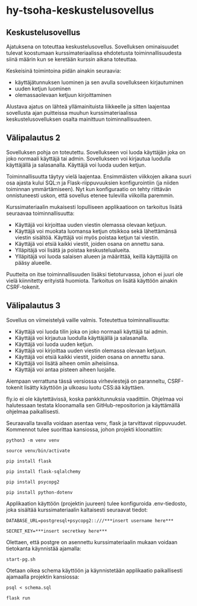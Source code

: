 # hy-tsoha-keskustelusovellus

## Keskustelusovellus

Ajatuksena on toteuttaa keskustelusovellus. Sovelluksen ominaisuudet tulevat koostumaan kurssimateriaalissa ehdotetusta toiminnallisuudesta siinä määrin kun se keretään kurssin aikana toteuttaa.

Keskeisinä toimintoina pidän ainakin seuraavia:

- käyttäjätunnuksen luominen ja sen avulla sovellukseen kirjautuminen
- uuden ketjun luominen
- olemassaolevaan ketjuun kirjoittaminen

Alustava ajatus on lähteä yllämainituista liikkeelle ja sitten laajentaa sovellusta ajan puitteissa muuhun kurssimateriaalissa keskustelusovelluksen osalta mainittuun toiminnallisuuteen.

## Välipalautus 2

Sovelluksen pohja on toteutettu. Sovellukseen voi luoda käyttäjän joka on joko normaali käyttäjä tai admin. Sovellukseen voi kirjautua luodulla käyttäjällä ja salasanalla. Käyttäjä voi luoda uuden ketjun.

Toiminnallisuutta täytyy vielä laajentaa. Ensimmäisten viikkojen aikana suuri osa ajasta kului SQL:n ja Flask-riippuvuuksien konfigurointiin (ja niiden toiminnan ymmärtämiseen). Nyt kun konfiguraatio on tehty riittävän onnistuneesti uskon, että sovellus etenee tulevilla viikoilla paremmin.

Kurssimateriaalin mukaisesti lopulliseen applikaatioon on tarkoitus lisätä seuraavaa toiminnallisuutta:

- Käyttäjä voi kirjoittaa uuden viestin olemassa olevaan ketjuun.
- Käyttäjä voi muokata luomansa ketjun otsikkoa sekä lähettämänsä viestin sisältöä. Käyttäjä voi myös poistaa ketjun tai viestin.
- Käyttäjä voi etsiä kaikki viestit, joiden osana on annettu sana.
- Ylläpitäjä voi lisätä ja poistaa keskustelualueita.
- Ylläpitäjä voi luoda salaisen alueen ja määrittää, keillä käyttäjillä on pääsy alueelle.

Puutteita on itse toiminnallisuuden lisäksi tietoturvassa, johon ei juuri ole vielä kiinnitetty erityistä huomiota. Tarkoitus on lisätä käyttöön ainakin CSRF-tokenit.

## Välipalautus 3

Sovellus on viimeistelyä vaille valmis. Toteutettua toiminnallisuutta:

- Käyttäjä voi luoda tilin joka on joko normaali käyttäjä tai admin.
- Käyttäjä voi kirjautua luodulla käyttäjällä ja salasanalla.
- Käyttäjä voi luoda uuden ketjun.
- Käyttäjä voi kirjoittaa uuden viestin olemassa olevaan ketjuun.
- Käyttäjä voi etsiä kaikki viestit, joiden osana on annettu sana.
- Käyttäjä voi lisätä aiheen omiin aiheisiinsa.
- Käyttäjä voi antaa pisteen aiheen luojalle.

Aiempaan verrattuna tässä versiossa virheviestejä on paranneltu, CSRF-tokenit lisätty käyttöön ja ulkoasu luotu CSS:ää käyttäen.

fly.io ei ole käytettävissä, koska pankkitunnuksia vaadittiin. Ohjelmaa voi halutessaan testata kloonamalla sen GitHub-repositorion ja käyttämällä ohjelmaa paikallisesti.

Seuraavalla tavalla voidaan asentaa venv, flask ja tarvittavat riippuvuudet. Kommennot tulee suorittaa kansiossa, johon projekti kloonattiin:

```python3 -m venv venv```

```source venv/bin/activate```

```pip install flask```

```pip install flask-sqlalchemy```

```pip install psycopg2```

```pip install python-dotenv```

Applikaation käyttöön (projektin juureen) tulee konfiguroida .env-tiedosto, joka sisältää kurssimateriaalin kaltaisesti seuraavat tiedot:

```DATABASE_URL=postgresql+psycopg2::///***insert username here***```

```SECRET_KEY=***insert secretkey here***```

Olettaen, että postgre on asennettu kurssimateriaalin mukaan voidaan tietokanta käynnistää ajamalla:

```start-pg.sh```

Otetaan oikea schema käyttöön ja käynnistetään applikaatio paikallisesti ajamaalla projektin kansiossa:

```psql < schema.sql```

```flask run```

